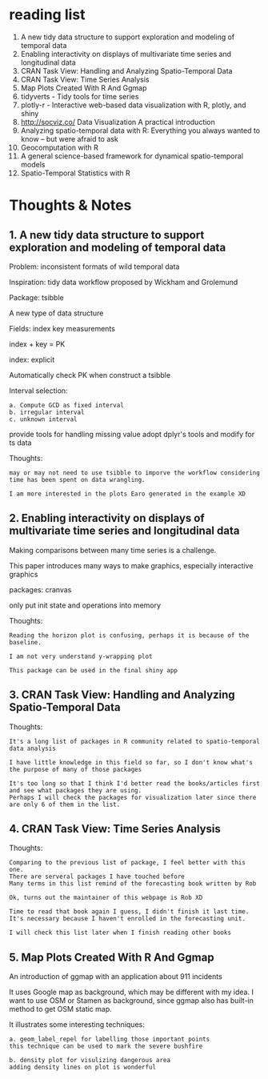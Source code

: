 # reading list

1. A new tidy data structure to support exploration and modeling of temporal data
2. Enabling interactivity on displays of multivariate time series and longitudinal data
3. CRAN Task View: Handling and Analyzing Spatio-Temporal Data
4. CRAN Task View: Time Series Analysis
5. Map Plots Created With R And Ggmap
6. tidyverts - Tidy tools for time series
7. plotly-r - Interactive web-based data visualization with R, plotly, and shiny
8. http://socviz.co/ Data Visualization A practical introduction
9. Analyzing spatio-temporal data with R: Everything you always wanted to know – but were afraid to ask
10. Geocomputation with R
11. A general science-based framework for dynamical spatio-temporal models
12. Spatio-Temporal Statistics with R

# Thoughts & Notes

## 1. A new tidy data structure to support exploration and modeling of temporal data

Problem: inconsistent formats of wild temporal data

Inspiration: tidy data workflow proposed by Wickham and Grolemund 

Package: tsibble

A new type of data structure

Fields: index key measurements

index + key = PK

index: explicit

Automatically check PK when construct a tsibble 

Interval selection: 

	a. Compute GCD as fixed interval
	b. irregular interval
	c. unknown interval

provide tools for handling missing value 
adopt dplyr's tools and modify for ts data

Thoughts: 

	may or may not need to use tsibble to imporve the workflow considering time has been spent on data wrangling. 

	I am more interested in the plots Earo generated in the example XD

## 2. Enabling interactivity on displays of multivariate time series and longitudinal data

Making comparisons between many time series is a challenge.

This paper introduces many ways to make graphics, especially interactive graphics

packages: cranvas

only put init state and operations into memory

Thoughts:

	Reading the horizon plot is confusing, perhaps it is because of the baseline.

	I am not very understand y-wrapping plot 

	This package can be used in the final shiny app

    
## 3. CRAN Task View: Handling and Analyzing Spatio-Temporal Data

Thoughts:

	It's a long list of packages in R community related to spatio-temporal data analysis

	I have little knowledge in this field so far, so I don't know what's the purpose of many of those packages

	It's too long so that I think I'd better read the books/articles first and see what packages they are using. 
	Perhaps I will check the packages for visualization later since there are only 6 of them in the list.

## 4. CRAN Task View: Time Series Analysis

Thoughts:

	Comparing to the previous list of package, I feel better with this one.
	There are serveral packages I have touched before
	Many terms in this list remind of the forecasting book written by Rob
	
	Ok, turns out the maintainer of this webpage is Rob XD
	
	Time to read that book again I guess, I didn't finish it last time. 
	It's necessary because I haven't enrolled in the forecasting unit.

	I will check this list later when I finish reading other books

## 5. Map Plots Created With R And Ggmap

An introduction of ggmap with an application about 911 incidents

It uses Google map as background, which may be different with my idea.
I want to use OSM or Stamen as background, since ggmap also has built-in method to get OSM static map.

It illustrates some interesting techniques:

	a. geom_label_repel for labelling those important points
	this technique can be used to mark the severe bushfire

	b. density plot for visulizing dangerous area
	adding density lines on plot is wonderful



